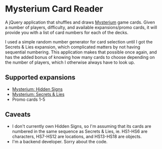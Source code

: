# Mysterium Card Reader

A jQuery application that shuffles and draws
[Mysterium](https://boardgamegeek.com/boardgame/181304/mysterium) game cards.
Given a number of players, difficulty, and available expansions/promo cards, it
will provide you with a list of card numbers for each of the decks.

I used a simple random number generator for card selection until I got the
Secrets & Lies expansion, which complicated matters by not having sequential
numbering. This application makes that possible once again, and has the added
bonus of knowing how many cards to choose depending on the number of players,
which I otherwise always have to look up.

## Supported expansions

* [Mysterium: Hidden Signs](https://boardgamegeek.com/boardgameexpansion/192661/mysterium-hidden-signs)
* [Mysterium: Secrets & Lies](https://boardgamegeek.com/boardgameexpansion/192661/mysterium-hidden-signs)
* Promo cards 1-5

## Caveats

* I don't currently own Hidden Signs, so I'm assuming that its cards are
  numbered in the same sequence as Secrets & Lies, ie. HS1-HS6 are characters,
  HS7-HS12 are locations, and HS13-HS18 are objects.
* I'm a backend developer. Sorry about the code.
